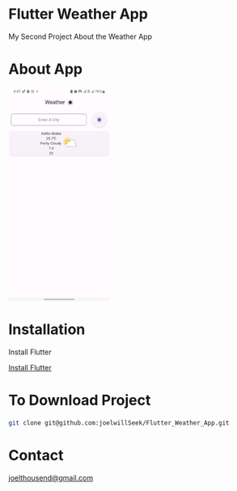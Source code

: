 <h1>Flutter Weather App</h1>

My Second Project About the Weather App

<h1>About App</h1> 
<img align="center" width="200" src="https://github.com/joelwillSeek/Flutter_Weather_App/blob/main/demo/photo_2024-02-25_16-56-36.jpg"/>
<h1>Installation</h1>
<p>Install Flutter</p>

<a href="https://docs.flutter.dev/get-started/install">Install Flutter</a>

<h1>To Download Project</h1>

```sh
git clone git@github.com:joelwillSeek/Flutter_Weather_App.git
```
<h1>Contact</h1>
<a href="joelthousend@gmail.com">joelthousend@gmail.com</a>
